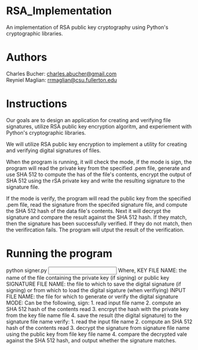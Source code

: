 # RSA_Implementation
An implementation of RSA public key cryptography using Python's cryptographic libraries.

# Authors
Charles Bucher: charles.abucher@gmail.com <br>
Reyniel Maglian: rrmaglian@csu.fullerton.edu

# Instructions
Our goals are to design an application for creating and verifying file signatures, utilize RSA public key encryption algoritm, and experiement with Python's cryptographic libraries.

We will utilize RSA public key encryption to implement a utility for creating and verifying digital signatures of files.

When the program is running, it will check the mode, if the mode is sign, the program will read the private key from the specified .pem file, generate and use SHA 512 to compute the has of the file's contents, encrypt the output of SHA 512 using the rSA private key and write the resulting signature to the signature file. 

If the mode is verify, the program will read the public key from the specified .pem file, read the signature from the specifed signature file, and compute the SHA 512 hash of the data file's contents. Next it will decrypt the signature and compare the result against the SHA 512 hash. If they match, then the signature has been successfully verified. If they do not match, then the verifircation fails. The program will utput the result of the verification. 

# Running the program
python signer.py <KEY FILE NAME> <SIGNATURE FILE NAME> <INPUT FILE NAME> <MODE> 
  Where, 
    KEY FILE NAME: the name of the file containing the private key (if signing) or public key
    SIGNATURE FILE NAME: the file to which to save the digital signature (if signing) or from which to load the digital sigature (when verifiying)
    INPUT FILE NAME: the file for which to generate or verify the digital signature
    MODE: Can be the following,
        sign:
        1. read input file name
        2. compute an SHA 512 hash of the contents read
        3. encrpyt the hash with the private key from the key file name file
        4. save the result (the digital signature) to the signature file name
        verify:
        1. read the input file name
        2. compute an SHA 512 hash of the contents read
        3. decrypt the signature from signature file name using the public key from file key file name
        4. compare the decrypted vale against the SHA 512 hash, and output whether the signature matches.
  

